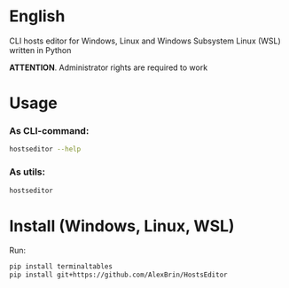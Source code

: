 # English
CLI hosts editor for Windows, Linux and Windows Subsystem Linux (WSL) written in Python

**ATTENTION**. Administrator rights are required to work

# Usage
### As CLI-command:
```bash
hostseditor --help
```
### As utils:
```bash
hostseditor
```

# Install (Windows, Linux, WSL)
Run:
```bash
pip install terminaltables
pip install git+https://github.com/AlexBrin/HostsEditor
```